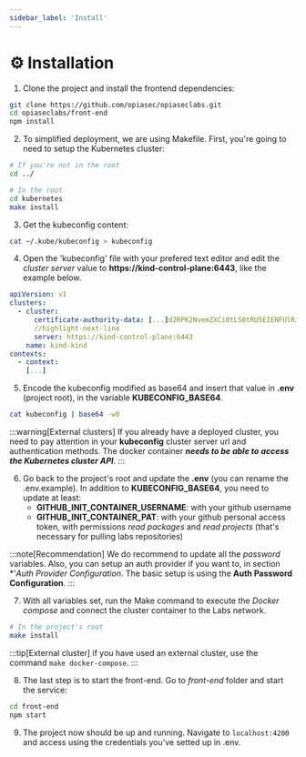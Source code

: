 ```yaml
---
sidebar_label: 'Install'
---
```


# ⚙️ Installation

1. Clone the project and install the frontend dependencies:

```bash
git clone https://github.com/opiasec/opiaseclabs.git
cd opiaseclabs/front-end
npm install
```

2. To simplified deployment, we are using Makefile. First, you're going to need to setup the Kubernetes cluster:

```bash
# If you're not in the root
cd ../

# In the root
cd kubernetes
make install
```

3. Get the kubeconfig content:
```bash
cat ~/.kube/kubeconfig > kubeconfig
```

4. Open the 'kubeconfig' file with your prefered text editor and edit the *cluster server* value to **https://kind-control-plane:6443**, like the example below. 

```yaml
apiVersion: v1
clusters:
  - cluster:
      certificate-authority-data: [...]d2RPK2NvemZXCi0tLS0tRU5EIENFUlRJRklDQVRFLS0tLS0K
      //highlight-next-line
      server: https://kind-control-plane:6443
    name: kind-kind
contexts:
  - context:
    [...]
```

5. Encode the kubeconfig modified as base64 and insert that value in **.env** (project root), in the variable **KUBECONFIG_BASE64**.
```bash
cat kubeconfig | base64 -w0
```

:::warning[External clusters]
If you already have a deployed cluster, you need to pay attention in your **kubeconfig** cluster server url and authentication methods. The docker container ***needs to be able to access the Kubernetes cluster API***.
:::

6. Go back to the project's root and update the **.env** (you can rename the .env.example). In addition to **KUBECONFIG_BASE64**, you need to update at least:
    - **GITHUB_INIT_CONTAINER_USERNAME**: with your github username
    - **GITHUB_INIT_CONTAINER_PAT**: with your github personal access token, with permissions *read packages* and *read projects* (that's necessary for pulling labs repositories)

:::note[Recommendation]
We do recommend to update all the *password* variables. Also, you can setup an auth provider if you want to, in section *'*Auth Provider Configuration*. The basic setup is using the **Auth Password Configuration**.
:::

7. With all variables set, run the Make command to execute the *Docker compose* and connect the cluster container to the Labs network. 

```bash
# In the project's root
make install
```

:::tip[External cluster]
if you have used an external cluster, use the command `make docker-compose`.
:::

8. The last step is to start the front-end. Go to *front-end* folder and start the service:

```bash
cd front-end
npm start
```

9. The project now should be up and running. Navigate to `localhost:4200` and access using the credentials you've setted up in .env.
